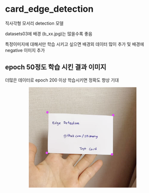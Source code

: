 # card_edge_detection
직사각형 모서리 detection 모델

datasets03에 배경 (b_xx.jpg)는 많을수록 좋음

특정이미지에 대해서만 학습 시키고 싶으면 배경외 데이터 많이 추가 및 배경에 negative 이미지 추가



## epoch 50정도 학습 시킨 결과 이미지
더많은 데이터로 epoch 200 이상 학습시키면 정확도 향상 기대
<p align="center">
  <img src="https://github.com/stimong/card_edge_detection/blob/main/s01.png" width="350" title="hover text">
</p>

